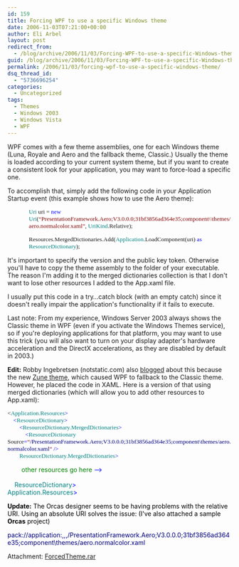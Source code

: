 ```yaml
---
id: 159
title: Forcing WPF to use a specific Windows theme
date: 2006-11-03T07:21:00+00:00
author: Eli Arbel
layout: post
redirect_from:
  - /blog/archive/2006/11/03/Forcing-WPF-to-use-a-specific-Windows-theme.aspx.html
guid: /blog/archive/2006/11/03/Forcing-WPF-to-use-a-specific-Windows-theme.aspx
permalink: /2006/11/03/forcing-wpf-to-use-a-specific-windows-theme/
dsq_thread_id:
  - "5736696254"
categories:
  - Uncategorized
tags:
  - Themes
  - Windows 2003
  - Windows Vista
  - WPF
---
```

WPF comes with a few theme assemblies, one for each Windows theme (Luna, Royale and Aero and the fallback theme, Classic.) Usually the theme is loaded according to your current system theme, but if you want to create a consistent look for your application, you may want to force-load a specific one. 

To accomplish that, simply add the following code in your Application Startup event (this example shows how to use the Aero theme): 

<p style="MARGIN-LEFT:36pt;">
  <span style="FONT-SIZE:10pt;FONT-FAMILY:Consolas;"><span style="COLOR:teal;BACKGROUND-COLOR:white;">Uri</span><span style="BACKGROUND-COLOR:white;"> uri = <span style="COLOR:blue;">new</span> <span style="COLOR:teal;">Uri</span>(<span style="COLOR:maroon;">&#8220;PresentationFramework.Aero;V3.0.0.0;31bf3856ad364e35;component\\themes/aero.normalcolor.xaml&#8221;</span>, <span style="COLOR:teal;">UriKind</span>.Relative); </span></span>
</p>

<p style="MARGIN-LEFT:36pt;">
  <span style="FONT-SIZE:10pt;FONT-FAMILY:Consolas;"><span style="BACKGROUND-COLOR:white;">Resources.MergedDictionaries.Add(<span style="COLOR:teal;">Application</span>.LoadComponent(uri) <span style="COLOR:blue;">as</span> <span style="COLOR:teal;">ResourceDictionary</span>);</span> </span>
</p>

It's important to specify the version and the public key token. Otherwise you'll have to copy the theme assembly to the folder of your executable. The reason I'm adding it to the merged dictionaries collection&nbsp;is that I don't want to lose other resources I added to the App.xaml file. 

I usually put this code in a try&hellip;catch block (with an empty catch) since it doesn't really impair the application's functionality if it fails to execute. 

Last note: From my experience, Windows Server 2003 always shows the Classic theme in WPF (even if you activate the Windows Themes service), so if you're deploying applications for that platform, you may want to use this trick (you will also want to turn on your display adapter's hardware acceleration and the DirectX accelerations, as they are disabled by default in 2003.)

**Edit:** Robby Ingebretsen (notstatic.com)&nbsp;also [blogged](http://notstatic.com/archives/56) about this because the new [Zune theme](http://go.microsoft.com/fwlink/?LinkID=75078), which&nbsp;caused WPF to fallback to the Classic theme. However, he placed the code in XAML. Here is a version of that using merged dictionaries (which will allow you to add other resources to App.xaml):

<span style="color: #0000ff;"></p> 

<p style="FONT-SIZE:10pt;FONT-FAMILY:Consolas;">
  <<span style="color: #008080;">Application.Resources</span><span style="color: #0000ff;">><br />&nbsp;&nbsp;&nbsp; <</span><span style="color: #008080;">ResourceDictionary</span><span style="color: #0000ff;">><br />&nbsp;&nbsp;&nbsp;&nbsp;&nbsp;&nbsp;&nbsp; <</span><span style="color: #008080;">ResourceDictionary.MergedDictionaries</span><span style="color: #0000ff;">><br />&nbsp;&nbsp;&nbsp;&nbsp;&nbsp;&nbsp;&nbsp;&nbsp;&nbsp;&nbsp;&nbsp; <</span><span style="color: #008080;">ResourceDictionary</span><span style="color: #0000ff;"> </span>Source<span style="color: #0000ff;">=</span><span style="color: #800000;">&#8220;</span><span style="color: #000080;">/PresentationFramework.Aero;V3.0.0.0;31bf3856ad364e35;component\themes/aero.normalcolor.xaml</span><span style="color: #800000;">&#8220;</span><span style="color: #0000ff;"> /><br />&nbsp;&nbsp;&nbsp;&nbsp;&nbsp;&nbsp;&nbsp; </</span><span style="color: #008080;">ResourceDictionary.MergedDictionaries</span><span style="color: #0000ff;">></p> 
  
  <p>
    &nbsp;&nbsp;&nbsp;&nbsp;&nbsp;&nbsp;&nbsp; <span style="color: #0000ff;"><!&#8211;</span><span style="color: #008000;"> other resources go here </span><span style="color: #0000ff;">&#8211;><br /></span><br />&nbsp;&nbsp;&nbsp; </</span><span style="color: #008080;">ResourceDictionary</span><span style="color: #0000ff;">><br /></</span><span style="color: #008080;">Application.Resources</span><span style="color: #0000ff;">></span>
  </p>
  
  <p>
    <span style="color: #000000;"><b>Update:</b> The Orcas designer seems to be having problems with the relative URI. Using an absolute URI solves the issue: (I've also attached a sample <b>Orcas</b>&nbsp;project)</span>
  </p>
  
  <p>
    <span style="color: #000080;">pack://application:,,,/PresentationFramework.Aero;V3.0.0.0;31bf3856ad364e35;component\themes/aero.normalcolor.xaml</span>
  </p>
  
  <p>
    </span>
  </p>
  
  <p>
    Attachment: <a href="https://arbel.net/attachments/ForcedTheme.rar">ForcedTheme.rar</a>
  </p>
